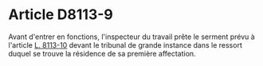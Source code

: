 # Article D8113-9

  
Avant d'entrer en fonctions, l'inspecteur du travail prête le serment prévu à l'article [L. 8113-10][1] devant le tribunal de grande instance dans le ressort duquel se trouve la résidence de sa première affectation.

 [1]: /affichCodeArticle.do?cidTexte=LEGITEXT000006072050&idArticle=LEGIARTI000006904803&dateTexte=&categorieLien=cid